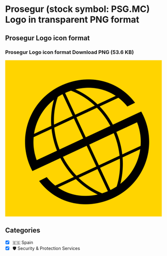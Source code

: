 # Prosegur (stock symbol: PSG.MC) Logo in transparent PNG format

## Prosegur Logo icon format

### Prosegur Logo icon format Download PNG (53.6 KB)

![Prosegur Logo icon format Download PNG (53.6 KB)](/img/orig/PSG.MC-2669e710.png)



## Categories
- [x] 🇪🇸 Spain
- [x] 🛡️ Security & Protection Services
